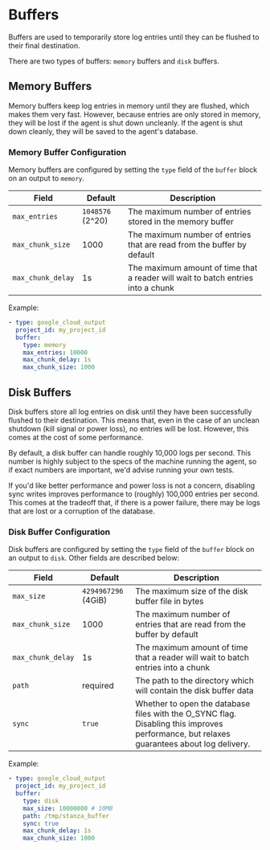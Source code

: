 # Buffers

Buffers are used to temporarily store log entries until they can be flushed to their final destination.

There are two types of buffers: `memory` buffers and `disk` buffers.

## Memory Buffers

Memory buffers keep log entries in memory until they are flushed, which makes them very fast. However, because
entries are only stored in memory, they will be lost if the agent is shut down uncleanly. If the agent is shut down
cleanly, they will be saved to the agent's database.

### Memory Buffer Configuration

Memory buffers are configured by setting the `type` field of the `buffer` block on an output to `memory`. 

| Field             | Default          | Description                                                                      |
| ---               | ---              | ---                                                                              |
| `max_entries`     | `1048576` (2^20) | The maximum number of entries stored in the memory buffer                        |
| `max_chunk_size`  | 1000             | The maximum number of entries that are read from the buffer by default           |
| `max_chunk_delay` | 1s               | The maximum amount of time that a reader will wait to batch entries into a chunk |

Example:
```yaml
- type: google_cloud_output
  project_id: my_project_id
  buffer:
    type: memory
    max_entries: 10000
    max_chunk_delay: 1s
    max_chunk_size: 1000
```


## Disk Buffers

Disk buffers store all log entries on disk until they have been successfully flushed to their destination. This means
that, even in the case of an unclean shutdown (kill signal or power loss), no entries will be lost. However, this comes at the cost of
some performance.

By default, a disk buffer can handle roughly 10,000 logs per second. This number is highly subject to the specs of the
machine running the agent, so if exact numbers are important, we'd advise running your own tests.

If you'd like better performance and power loss is not a concern, disabling sync writes improves performance to
(roughly) 100,000 entries per second. This comes at the tradeoff that, if there is a power failure, there may
be logs that are lost or a corruption of the database.

### Disk Buffer Configuration

Disk buffers are configured by setting the `type` field of the `buffer` block on an output to `disk`. Other fields are described below:

| Field             | Default             | Description                                                                                                                              |
| ---               | ---                 | ---                                                                                                                                      |
| `max_size`        | `4294967296` (4GiB) | The maximum size of the disk buffer file in bytes                                                                                        |
| `max_chunk_size`  | 1000                | The maximum number of entries that are read from the buffer by default                                                                   |
| `max_chunk_delay` | 1s                  | The maximum amount of time that a reader will wait to batch entries into a chunk                                                         |
| `path`            | required            | The path to the directory which will contain the disk buffer data                                                                        |
| `sync`            | `true`              | Whether to open the database files with the O_SYNC flag. Disabling this improves performance, but relaxes guarantees about log delivery. |

Example:
```yaml
- type: google_cloud_output
  project_id: my_project_id
  buffer:
    type: disk
    max_size: 10000000 # 10MB
    path: /tmp/stanza_buffer
    sync: true
    max_chunk_delay: 1s
    max_chunk_size: 1000
```
